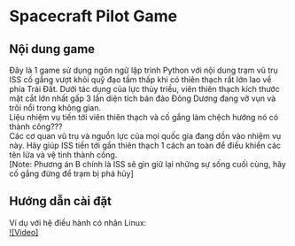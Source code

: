 # Spacecraft Pilot Game
## Nội dung game
Đây là 1 game sử dụng ngôn ngữ lập trình Python với nội dung trạm vũ trụ ISS cố gắng vượt khỏi quỹ đạo tầm thấp khi có thiên thạch rất lớn lao về phía Trái Đất. Dưới tác dụng của lực thủy triều, viên thiên thạch kích thước mặt cắt lớn nhất gấp 3 lần diện tích bán đảo Đông Dương đang vỡ vụn và trôi nổi trong không gian.  
Liệu nhiệm vụ tiến tới viên thiên thạch và cố gắng làm chệch hướng nó có thành công???  
Các cơ quan vũ trụ và nguồn lực của mọi quốc gia đang dồn vào nhiệm vụ này. Hãy giúp ISS tiến tới gần thiên thạch 1 cách an toàn để điều khiển các tên lửa và vệ tinh thành công.  
[Note: Phương án B chính là ISS sẽ gìn giữ lại những sự sống cuối cùng, hãy cố gắng đừng để trạm bị phá hủy] 

## Hướng dẫn cài đặt 
Ví dụ với hệ điều hành có nhân Linux:  
[![Video]](https://youtu.be/qwL1XOA99Bw)
